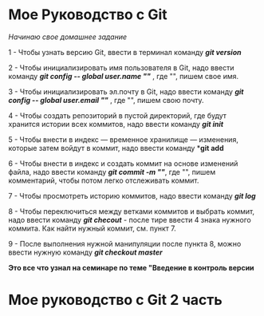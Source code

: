 # Мое Руководство с Git 
*Начинаю свое домашнее задание*

1 - Чтобы узнать версию Git, ввести в терминал команду ***git version*** 

2 - Чтобы инициализировать имя пользователя в Git, надо ввести команду ***git config -- global user.name ""*** , где "", пишем свое имя.

3 - Чтобы инициализировать эл.почту в Git, надо ввести команду ***git config -- global user.email ""*** , где "", пишем свою почту.

4 - Чтобы создать репозиторий в пустой директорий, где будут хранится истории всех коммитов, надо ввести команду ***git init***

5 -  Чтобы  внести в индекс — временное хранилище — изменения, которые затем войдут в коммит, надо ввести команду ***git add**

6 - Чтобы внести в индекс и создать коммит на основе изменений файла, надо ввести команду ***git commit -m ""***, где "", пишем комментарий, чтобы потом легко отслеживать коммит.

7 - Чтобы просмотреть историю коммитов, надо ввести команду ***git log***

8 - Чтобы переключиться между ветками коммитов и выбрать коммит, надо ввести команду ***git checout*** - после тире ввести 4 знака нужного коммита. Как найти нужный коммит, см. пункт 7.

9 - После выполнения нужной манипуляции после пункта 8, можно ввести нужную команду  ***git checkout master*** 

**Это все что узнал на семинаре по теме "Введение в контроль версии**



# Мое руководство с Git 2 часть
